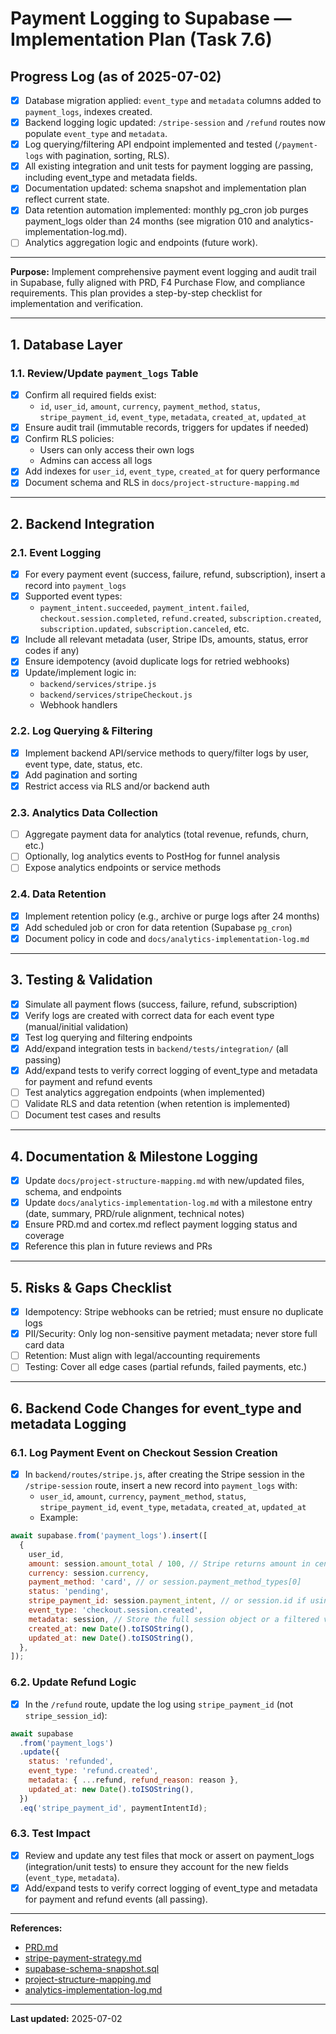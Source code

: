 # Payment Logging to Supabase — Implementation Plan (Task 7.6)

## Progress Log (as of 2025-07-02)

- [x] Database migration applied: `event_type` and `metadata` columns added to `payment_logs`,
      indexes created.
- [x] Backend logging logic updated: `/stripe-session` and `/refund` routes now populate
      `event_type` and `metadata`.
- [x] Log querying/filtering API endpoint implemented and tested (`/payment-logs` with pagination,
      sorting, RLS).
- [x] All existing integration and unit tests for payment logging are passing, including event_type
      and metadata fields.
- [x] Documentation updated: schema snapshot and implementation plan reflect current state.
- [x] Data retention automation implemented: monthly pg_cron job purges payment_logs older than 24
      months (see migration 010 and analytics-implementation-log.md).
- [ ] Analytics aggregation logic and endpoints (future work).

---

**Purpose:** Implement comprehensive payment event logging and audit trail in Supabase, fully
aligned with PRD, F4 Purchase Flow, and compliance requirements. This plan provides a step-by-step
checklist for implementation and verification.

---

## 1. Database Layer

### 1.1. Review/Update `payment_logs` Table

- [x] Confirm all required fields exist:
  - `id`, `user_id`, `amount`, `currency`, `payment_method`, `status`, `stripe_payment_id`,
    `event_type`, `metadata`, `created_at`, `updated_at`
- [x] Ensure audit trail (immutable records, triggers for updates if needed)
- [x] Confirm RLS policies:
  - Users can only access their own logs
  - Admins can access all logs
- [x] Add indexes for `user_id`, `event_type`, `created_at` for query performance
- [x] Document schema and RLS in `docs/project-structure-mapping.md`

---

## 2. Backend Integration

### 2.1. Event Logging

- [x] For every payment event (success, failure, refund, subscription), insert a record into
      `payment_logs`
- [x] Supported event types:
  - `payment_intent.succeeded`, `payment_intent.failed`, `checkout.session.completed`,
    `refund.created`, `subscription.created`, `subscription.updated`, `subscription.canceled`, etc.
- [x] Include all relevant metadata (user, Stripe IDs, amounts, status, error codes if any)
- [x] Ensure idempotency (avoid duplicate logs for retried webhooks)
- [x] Update/implement logic in:
  - `backend/services/stripe.js`
  - `backend/services/stripeCheckout.js`
  - Webhook handlers

### 2.2. Log Querying & Filtering

- [x] Implement backend API/service methods to query/filter logs by user, event type, date, status,
      etc.
- [x] Add pagination and sorting
- [x] Restrict access via RLS and/or backend auth

### 2.3. Analytics Data Collection

- [ ] Aggregate payment data for analytics (total revenue, refunds, churn, etc.)
- [ ] Optionally, log analytics events to PostHog for funnel analysis
- [ ] Expose analytics endpoints or service methods

### 2.4. Data Retention

- [x] Implement retention policy (e.g., archive or purge logs after 24 months)
- [x] Add scheduled job or cron for data retention (Supabase `pg_cron`)
- [x] Document policy in code and `docs/analytics-implementation-log.md`

---

## 3. Testing & Validation

- [x] Simulate all payment flows (success, failure, refund, subscription)
- [x] Verify logs are created with correct data for each event type (manual/initial validation)
- [x] Test log querying and filtering endpoints
- [x] Add/expand integration tests in `backend/tests/integration/` (all passing)
- [x] Add/expand tests to verify correct logging of event_type and metadata for payment and refund
      events
- [ ] Test analytics aggregation endpoints (when implemented)
- [ ] Validate RLS and data retention (when retention is implemented)
- [ ] Document test cases and results

---

## 4. Documentation & Milestone Logging

- [x] Update `docs/project-structure-mapping.md` with new/updated files, schema, and endpoints
- [x] Update `docs/analytics-implementation-log.md` with a milestone entry (date, summary, PRD/rule
      alignment, technical notes)
- [x] Ensure PRD.md and cortex.md reflect payment logging status and coverage
- [x] Reference this plan in future reviews and PRs

---

## 5. Risks & Gaps Checklist

- [x] Idempotency: Stripe webhooks can be retried; must ensure no duplicate logs
- [x] PII/Security: Only log non-sensitive payment metadata; never store full card data
- [ ] Retention: Must align with legal/accounting requirements
- [ ] Testing: Cover all edge cases (partial refunds, failed payments, etc.)

---

## 6. Backend Code Changes for event_type and metadata Logging

### 6.1. Log Payment Event on Checkout Session Creation

- [x] In `backend/routes/stripe.js`, after creating the Stripe session in the `/stripe-session`
      route, insert a new record into `payment_logs` with:
  - `user_id`, `amount`, `currency`, `payment_method`, `status`, `stripe_payment_id`, `event_type`,
    `metadata`, `created_at`, `updated_at`
  - Example:

```js
await supabase.from('payment_logs').insert([
  {
    user_id,
    amount: session.amount_total / 100, // Stripe returns amount in cents
    currency: session.currency,
    payment_method: 'card', // or session.payment_method_types[0]
    status: 'pending',
    stripe_payment_id: session.payment_intent, // or session.id if using session as unique
    event_type: 'checkout.session.created',
    metadata: session, // Store the full session object or a filtered version
    created_at: new Date().toISOString(),
    updated_at: new Date().toISOString(),
  },
]);
```

### 6.2. Update Refund Logic

- [x] In the `/refund` route, update the log using `stripe_payment_id` (not `stripe_session_id`):

```js
await supabase
  .from('payment_logs')
  .update({
    status: 'refunded',
    event_type: 'refund.created',
    metadata: { ...refund, refund_reason: reason },
    updated_at: new Date().toISOString(),
  })
  .eq('stripe_payment_id', paymentIntentId);
```

### 6.3. Test Impact

- [x] Review and update any test files that mock or assert on payment_logs (integration/unit tests)
      to ensure they account for the new fields (`event_type`, `metadata`).
- [x] Add/expand tests to verify correct logging of event_type and metadata for payment and refund
      events (all passing).

---

**References:**

- [PRD.md](./PRD.md)
- [stripe-payment-strategy.md](./stripe-payment-strategy.md)
- [supabase-schema-snapshot.sql](./supabase-schema-snapshot.sql)
- [project-structure-mapping.md](./project-structure-mapping.md)
- [analytics-implementation-log.md](./analytics-implementation-log.md)

---

**Last updated:** 2025-07-02
